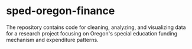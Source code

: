 # sped-oregon-finance
 The repository contains code for cleaning, analyzing, and visualizing data for a research project focusing on Oregon's special education funding mechanism and expenditure patterns. 
